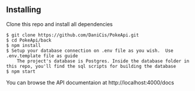 ## Installing

Clone this repo and install all dependencies
```
$ git clone https://github.com/DaniCis/PokeApi.git
$ cd PokeApi/back
$ npm install
$ Setup your database connection on .env file as you wish.  Use .env.template file as guide
    The project's database is Postgres. Inside the database folder in this repo, you'll find the sql scripts for building the database
$ npm start
```

You can browse the API documentaion at http://localhost:4000/docs